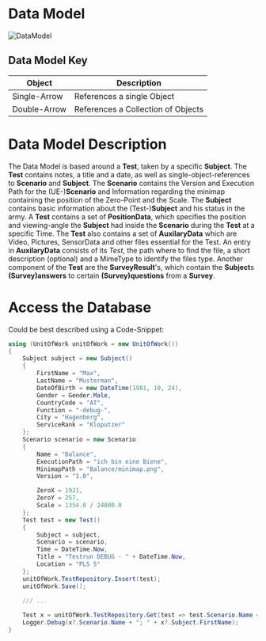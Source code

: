 # Data Model
![DataModel](https://gitlab.com/OperationPhrike/phrike/uploads/77213afb2502a6e6f79eba5d562cb410/DataModel.png)



## Data Model Key
| Object | Description |
| -------- | -------- |
| Single-Arrow | References a single Object |
| Double-Arrow | References a Collection of Objects |

# Data Model Description
The Data Model is based around a **Test**, taken by a specific **Subject**. The **Test** contains notes, a title and a date, as well as single-object-references to **Scenario** and **Subject**. 
The **Scenario** contains the Version and Execution Path for the (UE-)**Scenario** and Information regarding the minimap containing the position of the Zero-Point and the Scale.
The **Subject** contains basic information about the (Test-)**Subject** and his status in the army.
A **Test** contains a set of **PositionData**, which specifies the position and viewing-angle the **Subject** had inside the **Scenario** during the **Test** at a specific Time. 
The **Test** also contains a set of **AuxilaryData** which are Video, Pictures, SensorData and other files essential for the Test. An entry in **AuxilaryData** consists of its *Test*, the path where to find the file, a short description (optional) and a MimeType to identify the files type.
Another component of the **Test** are the **SurveyResult**'s, which contain the **Subject**s **(Survey)answers** to certain **(Survey)questions** from a **Survey**.

# Access the Database
Could be best described using a Code-Snippet:

```csharp
using (UnitOfWork unitOfWork = new UnitOfWork())
{
	Subject subject = new Subject()
	{
		FirstName = "Max",
		LastName = "Musterman",
		DateOfBirth = new DateTime(1981, 10, 24),
		Gender = Gender.Male,
		CountryCode = "AT",
		Function = "-debug-",
		City = "Hagenberg",
		ServiceRank = "Kloputzer"
	};
	Scenario scenario = new Scenario
	{
		Name = "Balance",
		ExecutionPath = "ich bin eine Biene",
		MinimapPath = "Balance/minimap.png",
		Version = "1.0",

		ZeroX = 1921,
		ZeroY = 257,
		Scale = 1354.0 / 24000.0
	};
	Test test = new Test()
	{
		Subject = subject,
		Scenario = scenario,
		Time = DateTime.Now,
		Title = "Testrun DEBUG - " + DateTime.Now,
		Location = "PLS 5"
	};
	unitOfWork.TestRepository.Insert(test);
	unitOfWork.Save();

	/// ...
	
	Test x = unitOfWork.TestRepository.Get(test => test.Scenario.Name == "Balance").FirstOrDefault();
	Logger.Debug(x?.Scenario.Name + "; " + x?.Subject.FirstName);
}
```
